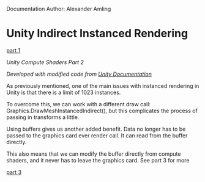 Documentation Author: Alexander Amling

# Unity Indirect Instanced Rendering

[part 1](https://github.com/IGME-RIT/unity-instanced-rendering)

*Unity Compute Shaders Part 2*

*Developed with modified code from [Unity Documentation](https://docs.unity3d.com/ScriptReference/Graphics.DrawMeshInstancedIndirect.html)*

As previously mentioned, one of the main issues with instanced rendering in Unity is that there is a limit of 1023 instances.

To overcome this, we can work with a different draw call: Graphics.DrawMeshInstancedIndirect(), but this complicates the process of passing in transforms a little.

Using buffers gives us another added benefit. Data no longer has to be passed to the graphics card ever render call. It can read from the buffer directly.

This also means that we can modify the buffer directly from compute shaders, and it never has to leave the graphics card. See part 3 for more

[part 3]()

